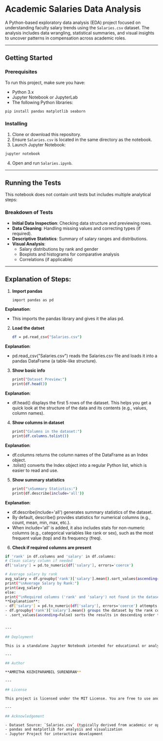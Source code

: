 # Academic Salaries Data Analysis

A Python-based exploratory data analysis (EDA) project focused on understanding faculty salary trends using the `Salaries.csv` dataset. The analysis includes data wrangling, statistical summaries, and visual insights to uncover patterns in compensation across academic roles.

---

## Getting Started

### Prerequisites

To run this project, make sure you have:

- Python 3.x
- Jupyter Notebook or JupyterLab
- The following Python libraries:

```bash
pip install pandas matplotlib seaborn
```

### Installing

1. Clone or download this repository.
2. Ensure `Salaries.csv` is located in the same directory as the notebook.
3. Launch Jupyter Notebook:

```bash
jupyter notebook
```

4. Open and run `Salaries.ipynb`.

---

## Running the Tests

This notebook does not contain unit tests but includes multiple analytical steps:

### Breakdown of Tests

- **Initial Data Inspection**: Checking data structure and previewing rows.
- **Data Cleaning**: Handling missing values and correcting types (if required).
- **Descriptive Statistics**: Summary of salary ranges and distributions.
- **Visual Analysis**:
  - Salary distributions by rank and gender
  - Boxplots and histograms for comparative analysis
  - Correlations (if applicable)

---
## Explanation of Steps:
1. **Import pandas**
   ```bash
   import pandas as pd
**Explanation**:
- This imports the pandas library and gives it the alias pd.
2. **Load the datset**
   ```bash
   df = pd.read_csv("Salaries.csv")
**Explanation**:
- pd.read_csv("Salaries.csv") reads the Salaries.csv file and loads it into a pandas DataFrame (a table-like structure).
3. **Show basic info**
   ```bash
   print("Dataset Preview:")
   print(df.head())
**Explanation**:
- df.head() displays the first 5 rows of the dataset. This helps you get a quick look at the structure of the data and its contents (e.g., values, column names).
4. **Show columns in dataset**
   ```bash
   print("Columns in the dataset:")
   print(df.columns.tolist())
**Explanation**:
- df.columns returns the column names of the DataFrame as an Index object.
- .tolist() converts the Index object into a regular Python list, which is easier to read and use.
5. **Show summary statistics**
   ```bash
   print("\nSummary Statistics:")
   print(df.describe(include='all'))
**Explanation**:
- df.describe(include='all') generates summary statistics of the dataset.
- By default, describe() provides statistics for numerical columns (e.g., count, mean, min, max, etc.).
- When include='all' is added, it also includes stats for non-numeric columns (e.g., categorical variables like rank or sex), such as the most frequent value (top) and its frequency (freq).
6. **Check if required columns are present**
  ```bash
  if 'rank' in df.columns and 'salary' in df.columns:
  # Clean salary column if needed
  df['salary'] = pd.to_numeric(df['salary'], errors='coerce')

  # Average salary by rank
  avg_salary = df.groupby('rank')['salary'].mean().sort_values(ascending=False)
  print("\nAverage Salary by Rank:")
  print(avg_salary)
  else:
  print("\nRequired columns ('rank' and 'salary') not found in the dataset.")
**Explanation**:
- df['salary'] = pd.to_numeric(df['salary'], errors='coerce') attempts to convert the salary column to numeric values (e.g., integers or floats).
- df.groupby('rank')['salary'].mean() groups the dataset by the rank column and calculates the average salary for each rank.
- .sort_values(ascending=False) sorts the results in descending order to show the highest average salary first.


---

## Deployment

This is a standalone Jupyter Notebook intended for educational or analytical use. No deployment setup is needed.

---

## Author

**AMRITHA KOZHIPARAMBIL SURENDRAN**

---

## License

This project is licensed under the MIT License. You are free to use and modify it with proper credit.

---

## Acknowledgement

- Dataset Source: `Salaries.csv` (typically derived from academic or open salary datasets)
- pandas and matplotlib for analysis and visualization
- Jupyter Project for interactive development
